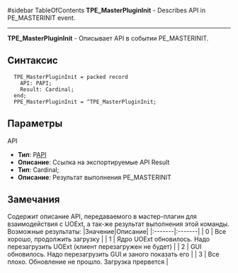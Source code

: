 ﻿#sidebar TableOfContents
**TPE\_MasterPluginInit** - Describes API in PE\_MASTERINIT event.

---


**TPE\_MasterPluginInit** - Описывает API в событии PE\_MASTERINIT.

## Синтаксис ##
```
  TPE_MasterPluginInit = packed record
    API: PAPI;
    Result: Cardinal;
  end;
  PPE_MasterPluginInit = ^TPE_MasterPluginInit;
```
## Параметры ##
API
  * **Тип**: P[API](APIStruct.md)
  * **Описание**: Ссылка на экспортируемые API
Result
  * **Тип**: Cardinal;
  * **Описание**: Результат выполнения PE\_MASTERINIT
## Замечания ##
Содержит описание API, передаваемого в мастер-плагин для взаимодействия с UOExt, а так-же результат выполнения этой команды.
Возможные результаты:
|Значение|Описание|
|:-------|:-------|
| 0      | Все хорошо, продолжить загрузку |
| 1      | Ядро UOExt обновилось. Надо перезагрузить UOExt (клиент перезагружен не будет) |
| 2      | GUI обновилось. Надо перезагрузить GUI и заного показать его |
| 3      | Все плохо. Обновление не прошло. Загрузка прервется |
